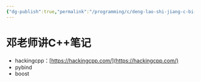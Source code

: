 ```yaml
---
{"dg-publish":true,"permalink":"/programming/c/deng-lao-shi-jiang-c-bi-ji/","contentClasses":".content svg {width: 100%; height: auto;}"}
---
```



# 邓老师讲C++笔记

* hackingcpp：[https://hackingcpp.com/](https://hackingcpp.com/)
* pybind
* boost